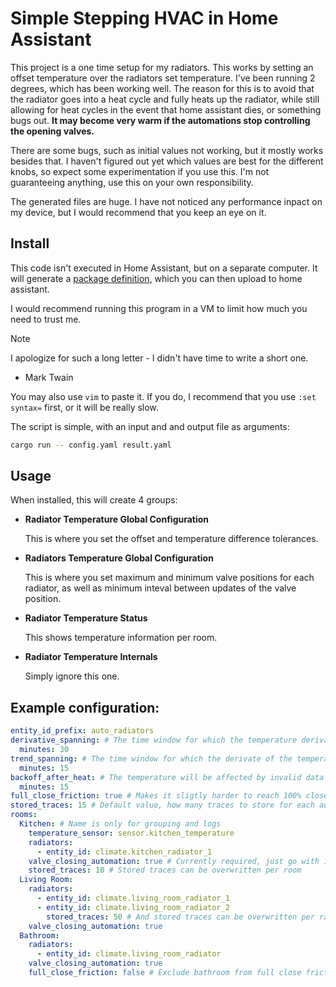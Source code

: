 # Simple Stepping HVAC in Home Assistant
This project is a one time setup for my radiators. This works by setting an
offset temperature over the radiators set temperature. I've been running 2
degrees, which has been working well. The reason for this is to avoid that the
radiator goes into a heat cycle and fully heats up the radiator, while still
allowing for heat cycles in the event that home assistant dies, or
something bugs out. **It may become very warm if the automations stop
controlling the opening valves.**

There are some bugs, such as initial values not working, but it mostly works
besides that. I haven't figured out yet which values are best for the
different knobs, so expect some experimentation if you use this. I'm not
guaranteeing anything, use this on your own responsibility.

The generated files are huge. I have not noticed any performance inpact on my
device, but I would recommend that you keep an eye on it.

## Install
This code isn't executed in Home Assistant, but on a separate computer. It
will generate a [package
definition](https://www.home-assistant.io/docs/configuration/packages/), which
you can then upload to home assistant.

I would recommend running this program in a VM to limit how much you need to
trust me.

> [!NOTE]
> I apologize for such a long letter - I didn't have time to write a short
> one.
>
> - Mark Twain

You may also use `vim` to paste it. If you do, I recommend that you use `:set
syntax=` first, or it will be really slow.

The script is simple, with an input and and output file as arguments:
```bash
cargo run -- config.yaml result.yaml
```

## Usage
When installed, this will create 4 groups:
- **Radiator Temperature Global Configuration**

  This is where you set the offset and temperature difference tolerances.
- **Radiators Temperature Global Configuration**

  This is where you set maximum and minimum valve positions for each radiator,
  as well as minimum inteval between updates of the valve position.
- **Radiator Temperature Status**

  This shows temperature information per room.
- **Radiator Temperature Internals**

  Simply ignore this one.

## Example configuration:
```yaml
entity_id_prefix: auto_radiators
derivative_spanning: # The time window for which the temperature derivate is calculated
  minutes: 30
trend_spanning: # The time window for which the derivate of the temperature derivate is calculated
  minutes: 15
backoff_after_heat: # The temperature will be affected by invalid data after the radiator has been in heat mode. This disables cooling after such a period.
  minutes: 15
full_close_friction: true # Makes it sligtly harder to reach 100% closed
stored_traces: 15 # Default value, how many traces to store for each automation
rooms:
  Kitchen: # Name is only for grouping and logs
    temperature_sensor: sensor.kitchen_temperature
    radiators:
      - entity_id: climate.kitchen_radiator_1
    valve_closing_automation: true # Currently required, just go with it
    stored_traces: 10 # Stored traces can be overwritten per room
  Living Room:
    radiators:
      - entity_id: climate.living_room_radiator_1
      - entity_id: climate.living_room_radiator_2
        stored_traces: 50 # And stored traces can be overwritten per radiator
    valve_closing_automation: true
  Bathroom:
    radiators:
      - entity_id: climate.living_room_radiator
    valve_closing_automation: true
    full_close_friction: false # Exclude bathroom from full close friction
```
